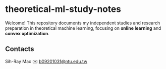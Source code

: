 # theoretical-ml-study-notes

Welcome! This repository documents my independent studies and research preparation in theoretical machine learning, focusing on **online learning** and **convex optimization**.


## Contacts
Sih-Ray Mao ✉️ b09201031@ntu.edu.tw
